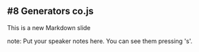 ##  #8 Generators co.js

This is a new Markdown slide

note:
    Put your speaker notes here.
    You can see them pressing 's'.

